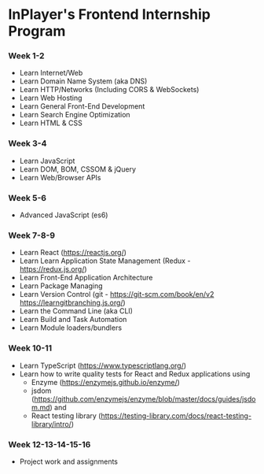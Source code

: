 # InPlayer's Frontend Internship Program

### Week 1-2
- Learn Internet/Web
- Learn Domain Name System (aka DNS)
- Learn HTTP/Networks (Including CORS & WebSockets)
- Learn Web Hosting
- Learn General Front-End Development
- Learn Search Engine Optimization
- Learn HTML & CSS

### Week 3-4
- Learn JavaScript
- Learn DOM, BOM, CSSOM & jQuery
- Learn Web/Browser APIs

### Week 5-6
- Advanced JavaScript (es6)

### Week 7-8-9
- Learn React (https://reactjs.org/)
- Learn Learn Application State Management (Redux - https://redux.js.org/) 
- Learn Front-End Application Architecture
- Learn Package Managing
- Learn Version Control (git - https://git-scm.com/book/en/v2 https://learngitbranching.js.org/)
- Learn the Command Line (aka CLI)
- Learn Build and Task Automation
- Learn Module loaders/bundlers

### Week 10-11
- Learn TypeScript (https://www.typescriptlang.org/)
- Learn how to write quality tests for React and Redux applications using 
    - Enzyme (https://enzymejs.github.io/enzyme/)
    - jsdom  (https://github.com/enzymejs/enzyme/blob/master/docs/guides/jsdom.md) and 
    - React testing library (https://testing-library.com/docs/react-testing-library/intro/)

### Week 12-13-14-15-16
- Project work and assignments
